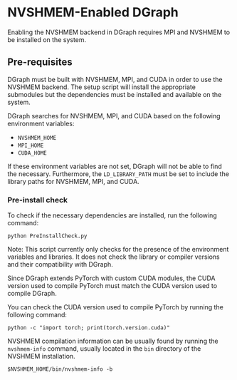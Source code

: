 # NVSHMEM-Enabled DGraph

Enabling the NVSHMEM backend in DGraph requires MPI and NVSHMEM to be installed on the system. 

## Pre-requisites

DGraph must be built with NVSHMEM, MPI, and CUDA in order to use the NVSHMEM backend. The
setup script will install the appropriate submodules but the dependencies must be installed
and available on the system.

DGraph searches for NVSHMEM, MPI, and CUDA based on the following environment variables:
- `NVSHMEM_HOME`
- `MPI_HOME`
- `CUDA_HOME`

If these environment variables are not set, DGraph will not be able to find the necessary. 
Furthermore, the `LD_LIBRARY_PATH` must be set to include the library paths for NVSHMEM, MPI, and CUDA.

### Pre-install check

To check if the necessary dependencies are installed, run the following command:

```shell
python PreInstallCheck.py
```

Note: This script currently only checks for the presence of the environment variables and libraries. It does not check the library or compiler versions and their compatibility with DGraph. 

Since DGraph extends PyTorch with custom CUDA modules, the CUDA version used to compile PyTorch must match the CUDA version used to compile DGraph.

You can check the CUDA version used to compile PyTorch by running the following command:

```shell
python -c "import torch; print(torch.version.cuda)"
```

NVSHMEM compilation information can be usually found by running the `nvshmem-info` command, usually located in the `bin` directory of the NVSHMEM installation.

```shell
$NVSHMEM_HOME/bin/nvshmem-info -b
```

